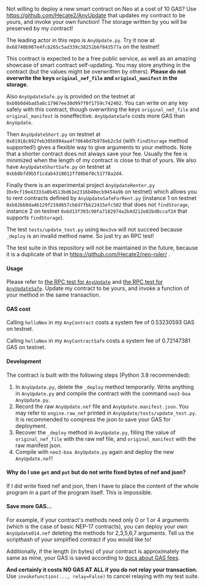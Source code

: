 Not willing to deploy a new smart contract on Neo at a cost of 10 GAS? Use https://github.com/Hecate2/AnyUpdate that updates my contract to be yours, and invoke your own function! The storage written by you will be preserved by my contract!

The leading actor in this repo is `AnyUpdate.py`. Try it now at `0x68740b907e4fcb265c5ad339c38251b6f843577a` on the testnet!

This contract is expected to be a free public service, as well as an amazing showcase of smart contract self-updating. You may store anything in the contract (but the values might be overwritten by others). **Please do not overwrite the keys `original_nef_file` and `original_manifest` in the storage.**

Also `AnyUpdateSafe.py` is provided on the testnet at `0xb0b0d4bad5a8c17967ee30d997f0f1759c742402`. You can write on any key safely with this contract, though overwriting the keys `original_nef_file` and `original_manifest` is noneffective. `AnyUpdateSafe` costs more GAS than `AnyUpdate`.

Then `AnyUpdateShort.py` on testnet at `0x01918c892feb3056994aa4f70640d7b978eb2c5d` (with `findStorage` method supported!) gives a flexible way to give arguments to your methods. Note that a shorter contract does not always save your fee. Usually the fee is minimized when the length of my contract is close to that of yours.  We also have `AnyUpdateShortSafe.py` on testnet at `0xbb0bfd9b5f1cdab4318012ff80b6f0c51778a2d4`.

Finally there is an experimental project `AnyUpdateRenter.py` (`0x9cf19e43333a0b4513bd61e2316b40ecb9454a9b` on testnet) which allows you to rent contracts defined by `AnyUpdateSafeForRent.py` (instance 1 on testnet `0xb82bb0da46129f219d657cb6d7fbb22415efc502` that does not `findStorage`, instance 2 on testnet `0x6d13f393c90fa7182974a2b4d212e82bd0ccaf24` that supports `findStorage`).

The test `tests/update_test.py`  using `Neo3vm` will not succeed because `_deploy` is an invalid method name. So just try an RPC test!

The test suite in this repository will not be maintained in the future, because it is a duplicate of that in https://github.com/Hecate2/neo-ruler/ . 

#### Usage

Please refer to [the RPC test for `AnyUpdate`](tests/update_rpc_test.py) and [the RPC test for `AnyUpdateSafe`](tests\safe_update_rpc_test.py). Update my contract to be yours, and invoke a function of your method in the same transaction. 

#### GAS cost

Calling `helloNeo` in my `AnyContract` costs a system fee of 0.53230593 GAS on testnet.

Calling `helloNeo` in my `AnyContractSafe` costs a system fee of 0.72147381 GAS on testnet.

#### Development

The contract is built with the following steps (Python 3.8 recommended):

1. In `AnyUpdate.py`, delete the `_deploy` method temporarily. Write anything in `AnyUpdate.py` and compile the contract with the command `neo3-boa AnyUpdate.py`. 
2. Record the raw `AnyUpdate.nef` file and `AnyUpdate.manifest.json`. You may refer to `engine.raw_nef` printed in `AnyUpdate/tests/update_test.py`. It is recommended to compress the json to save your GAS for deployment. 
3. Recover the `_deploy` method in `AnyUpdate.py`, filling the value of `original_nef_file` with the raw nef file, and `original_manifest` with the raw manifest json. 
4. Compile with `neo3-boa AnyUpdate.py` again and deploy the new `AnyUpdate.nef`!

#### Why do I use `get` and `put` but do not write fixed bytes of nef and json?

If I did write fixed nef and json, then I have to place the content of the whole program in a part of the program itself. This is impossible. 

#### Save more GAS...

For example, if your contract's methods need only 0 or 1 or 4 arguments (which is the case of basic NEP-17 contracts), you can deploy your own `AnyUpdate014.nef` deleting the methods for 2,3,5,6,7 arguments. Tell us the scripthash of your simplified contract if you would like to!

Additionally, if the length (in bytes) of your contract is approximately the same as mine, your GAS is saved according to [docs about GAS fees](https://docs.neo.org/docs/en-us/reference/fees.html#storage-fee).

**And certainly it costs NO GAS AT ALL if you do not relay your transaction.** Use `invokefunction(..., relay=False)` to cancel relaying with my test suite. 

